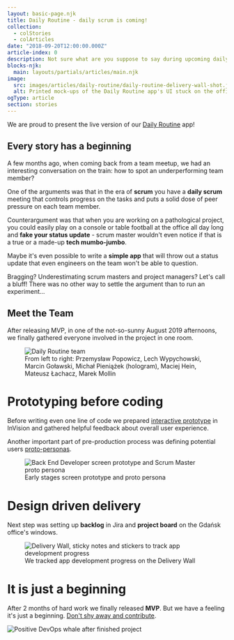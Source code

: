 ```yaml
---
layout: basic-page.njk
title: Daily Routine - daily scrum is coming!
collection:
  - colStories
  - colArticles
date: "2018-09-20T12:00:00.000Z"
article-index: 0
description: Not sure what are you suppose to say during upcoming daily meeting? Are you going to brag or maybe confess? In Buildit @ Wipro Digital we created a little app to help answering such cumbersome questions. Not necessarily in a very serious manner.
blocks-njk:
  main: layouts/partials/articles/main.njk
image:
  src: images/articles/daily-routine/daily-routine-delivery-wall-shot.jpg
  alt: Printed mock-ups of the Daily Routine app's UI stuck on the office windows
ogType: article
section: stories
---
```

We are proud to present the live version of our [Daily Routine](https://dailyroutine.buildit.digital/) app!

## Every story has a beginning

A few months ago, when coming back from a team meetup, we had an interesting conversation on the train: how to spot an underperforming team member?

One of the arguments was that in the era of **scrum** you have a **daily scrum** meeting that controls progress on the tasks and puts a solid dose of peer pressure on each team member.

Counterargument was that when you are working on a pathological project, you could easily play on a console or table football at the office all day long and **fake your status update** - scrum master wouldn't even notice if that is a true or a made-up **tech mumbo-jumbo**.

Maybe it's even possible to write a **simple app** that will throw out a status update that even engineers on the team won't be able to question.

Bragging? Underestimating scrum masters and project managers? Let's call a bluff! There was no other way to settle the argument than to run an experiment...

## Meet the Team

After releasing MVP, in one of the not-so-sunny August 2019 afternoons, we finally gathered everyone involved in the project in one room.

<figure>
  <img src="/images/articles/daily-routine/daily-routine-team.jpg" alt="Daily Routine team">
  <figcaption>From left to right: Przemysław Popowicz, Lech Wypychowski, Marcin Goławski, Michał Pieniążek (hologram), Maciej Hein, Mateusz Łachacz, Marek Mollin</figcaption>
</figure>

# Prototyping before coding

Before writing even one line of code we prepared [interactive prototype](https://wiprodigital.invisionapp.com/share/RXS7T0ME984#/screens) in InVision and gathered helpful feedback about overall user experience.

Another important part of pre-production process was defining potential users [proto-personas](https://github.com/BuildIt-Poland/daily-routine/blob/master/extras/daily-routine-proto-personas.pdf).

<figure>
  <img src="/images/articles/daily-routine/daily-routine-prototype-and-personas.jpg" alt="Back End Developer screen prototype and Scrum Master proto persona">
  <figcaption>Early stages screen prototype and proto persona</figcaption>
</figure>


# Design driven delivery

Next step was setting up **backlog** in Jira and **project board** on the Gdańsk office's windows.

<figure>
  <img src="/images/articles/daily-routine/daily-routine-wall-task-stickers.jpg" alt="Delivery Wall, sticky notes and stickers to track app development progress">
  <figcaption>We tracked app development progress on the Delivery Wall</figcaption>
</figure>

# It is just a beginning

After 2 months of hard work we finally released **MVP**. But we have a feeling it's just a beginning. [Don't shy away and contribute](https://github.com/BuildIt-Poland/daily-routine).

![Positive DevOps whale after finished project](/images/articles/daily-routine/devops-whale.png)
